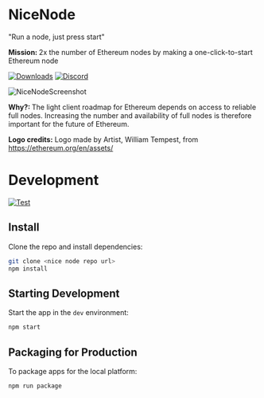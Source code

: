 # NiceNode

"Run a node, just press start"

<strong>Mission: </strong>2x the number of Ethereum nodes by making a one-click-to-start Ethereum node

[![Downloads](https://badgen.net/badge/icon/alpha?label=downloads)](https://www.nicenode.xyz/downloads) [![Discord](https://badgen.net/badge/icon/discord?icon=discord&label)](https://discord.gg/k3dpYU4Pn9)

![NiceNodeScreenshot](https://www.nicenode.xyz/img/screenshot.png 'NiceNodeScreenshot')

<strong>Why?: </strong>The light client roadmap for Ethereum depends on access to reliable full nodes. Increasing the number and availability of full nodes is therefore important for the future of Ethereum.

<strong>Logo credits:</strong> Logo made by Artist, William Tempest, from https://ethereum.org/en/assets/

# Development

[![Test](https://github.com/jgresham/nice-node/actions/workflows/test.yml/badge.svg)](https://github.com/jgresham/nice-node/actions/workflows/test.yml)

## Install

Clone the repo and install dependencies:

```bash
git clone <nice node repo url>
npm install
```

## Starting Development

Start the app in the `dev` environment:

```bash
npm start
```

## Packaging for Production

To package apps for the local platform:

```bash
npm run package
```
